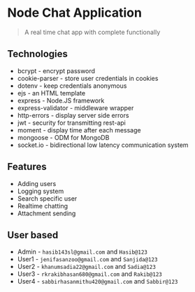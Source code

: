 # Node Chat Application

> A real time chat app with complete functionally

## Technologies

- bcrypt - encrypt password
- cookie-parser - store user credentials in cookies
- dotenv - keep credentials anonymous
- ejs - an HTML template
- express - Node.JS framework
- express-validator - middleware wrapper
- http-errors - display server side errors
- jwt - security for transmitting rest-api
- moment - display time after each message
- mongoose - ODM for MongoDB
- socket.io - bidirectional low latency communication system

## Features

- Adding users
- Logging system
- Search specific user
- Realtime chatting
- Attachment sending

## User based

- Admin - `hasib143sl@gmail.com` and `Hasib@123`
- User1 - `jenifasanzoo@gmail.com` and `Sanjida@123`
- User2 - `khanumsadia22@gmail.com` and `Sadia@123`
- User3 - `rkrakibhasan680@gmail.com` and `Rakib@123`
- User4 - `sabbirhasanmithu420@gmail.com` and `Sabbir@123`